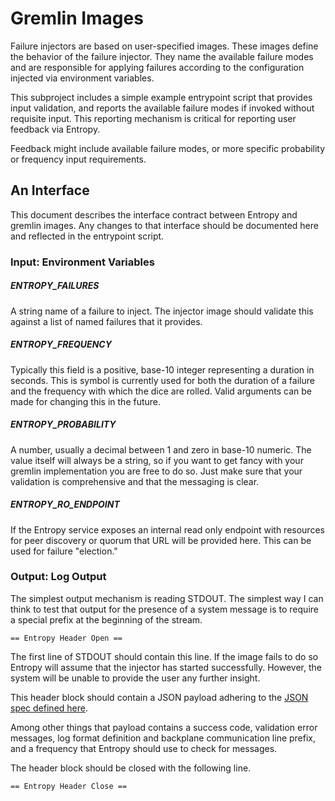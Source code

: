 # Gremlin Images

Failure injectors are based on user-specified images. These images define the behavior of the failure injector. They name the available failure modes and are responsible for applying failures according to the configuration injected via environment variables.

This subproject includes a simple example entrypoint script that provides input validation, and reports the available failure modes if invoked without requisite input. This reporting mechanism is critical for reporting user feedback via Entropy. 

Feedback might include available failure modes, or more specific probability or frequency input requirements.

## An Interface

This document describes the interface contract between Entropy and gremlin images. Any changes to that interface should be documented here and reflected in the entrypoint script.

### Input: Environment Variables

##### ENTROPY_FAILURES

A string name of a failure to inject. The injector image should validate this against a list of named failures that it provides.

##### ENTROPY_FREQUENCY

Typically this field is a positive, base-10 integer representing a duration in seconds. This is symbol is currently used for both the duration of a failure and the frequency with which the dice are rolled. Valid arguments can be made for changing this in the future. 

##### ENTROPY_PROBABILITY

A number, usually a decimal between 1 and zero in base-10 numeric. The value itself will always be a string, so if you want to get fancy with your gremlin implementation you are free to do so. Just make sure that your validation is comprehensive and that the messaging is clear.

##### ENTROPY_RO_ENDPOINT

If the Entropy service exposes an internal read only endpoint with resources for peer discovery or quorum that URL will be provided here. This can be used for failure "election."

### Output: Log Output

The simplest output mechanism is reading STDOUT. The simplest way I can think to test that output for the presence of a system message is to require a special prefix at the beginning of the stream. 

    == Entropy Header Open ==

The first line of STDOUT should contain this line. If the image fails to do so Entropy will assume that the injector has started successfully. However, the system will be unable to provide the user any further insight.

This header block should contain a JSON payload adhering to the [JSON spec defined here](header.json).

Among other things that payload contains a success code, validation error messages, log format definition and backplane communication line prefix, and a frequency that Entropy should use to check for messages.

The header block should be closed with the following line.

    == Entropy Header Close ==


